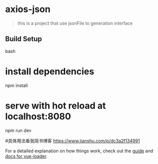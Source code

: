 # axios-json

> this is a project that use jsonFile to generation interface

## Build Setup

 bash
# install dependencies
npm install

# serve with hot reload at localhost:8080
npm run dev

#具体用法看我简书博客
https://www.jianshu.com/p/dc3a2f134991


For a detailed explanation on how things work, check out the [guide](http://vuejs-templates.github.io/webpack/) and [docs for vue-loader](http://vuejs.github.io/vue-loader).
